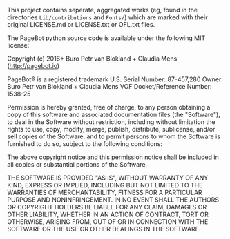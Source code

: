 This project contains seperate, aggregated works (eg, found in the directories `Lib/contributions` and `Fonts/`) which are marked with their original LICENSE.md or LICENSE.txt or OFL.txt files.

The PageBot python source code is available under the following MIT license:

Copyright (c) 2016+ Buro Petr van Blokland + Claudia Mens (http://pagebot.io)

PageBot® is a registered trademark 
U.S. Serial Number: 87-457,280
Owner: Buro Petr van Blokland + Claudia Mens VOF
Docket/Reference Number: 1538-25     

Permission is hereby granted, free of charge, to any person obtaining
a copy of this software and associated documentation files (the
"Software"), to deal in the Software without restriction, including
without limitation the rights to use, copy, modify, merge, publish,
distribute, sublicense, and/or sell copies of the Software, and to
permit persons to whom the Software is furnished to do so, subject to
the following conditions:

The above copyright notice and this permission notice shall be
included in all copies or substantial portions of the Software.

THE SOFTWARE IS PROVIDED "AS IS", WITHOUT WARRANTY OF ANY KIND,
EXPRESS OR IMPLIED, INCLUDING BUT NOT LIMITED TO THE WARRANTIES OF
MERCHANTABILITY, FITNESS FOR A PARTICULAR PURPOSE AND
NONINFRINGEMENT. IN NO EVENT SHALL THE AUTHORS OR COPYRIGHT HOLDERS BE
LIABLE FOR ANY CLAIM, DAMAGES OR OTHER LIABILITY, WHETHER IN AN ACTION
OF CONTRACT, TORT OR OTHERWISE, ARISING FROM, OUT OF OR IN CONNECTION
WITH THE SOFTWARE OR THE USE OR OTHER DEALINGS IN THE SOFTWARE.
